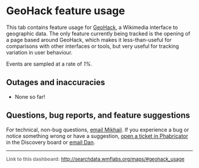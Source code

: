 GeoHack feature usage
=======

This tab contains feature usage for [GeoHack](https://www.mediawiki.org/wiki/Toolserver:GeoHack), a Wikimedia interface
to geographic data. The only feature currently being tracked is the opening of a page based around GeoHack, which makes
it less-than-useful for comparisons with other interfaces or tools, but very useful for tracking variation in user behaviour.

Events are sampled at a rate of *1%*.

Outages and inaccuracies
------

* None so far!

Questions, bug reports, and feature suggestions
------
For technical, non-bug questions, [email Mikhail](mailto:mpopov@wikimedia.org?subject=Dashboard%20Question). If you experience a bug or notice something wrong or have a suggestion, [open a ticket in Phabricator](https://phabricator.wikimedia.org/maniphest/task/create/?projects=Discovery) in the Discovery board or [email Dan](mailto:dgarry@wikimedia.org?subject=Dashboard%20Question).

<hr style="border-color: gray;">
<p style="font-size: small; color: gray;">
  <strong>Link to this dashboard:</strong>
  <a href="http://searchdata.wmflabs.org/maps/#geohack_usage">
    http://searchdata.wmflabs.org/maps/#geohack_usage
  </a>
</p>
